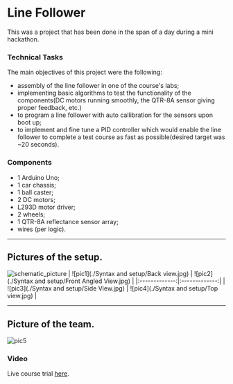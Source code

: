 # Line Follower
This was a project that has been done in the span of a day during a mini hackathon.
### Technical Tasks
The main objectives of this project were the following:
* assembly of the line follower in one of the course's labs;
* implementing basic algorithms to test the functionality of the components(DC motors running smoothly, the QTR-8A sensor giving proper feedback, etc.)
* to program a line follower with auto callibration for the sensors upon boot up;
* to implement and fine tune a PID controller which would enable the line follower to complete a test course as fast as possible(desired target was ~20 seconds).
### Components
* 1 Arduino Uno;
* 1 car chassis; 
* 1 ball caster; 
* 2 DC motors; 
* L293D motor driver;
* 2 wheels; 
* 1 QTR-8A reflectance sensor array; 
* wires (per logic).

---

## **Pictures of the setup.**
![schematic_picture]()
| ![pic1](./Syntax and setup/Back view.jpg) | ![pic2](./Syntax and setup/Front Angled View.jpg) | 
|:-------------:|:-------------:|
| ![pic3](./Syntax and setup/Side View.jpg) | ![pic4](./Syntax and setup/Top view.jpg) |

---

## **Picture of the team.**
![pic5](./pictures/linefollower_pic5.jpeg)
### Video
Live course trial [here](https://youtu.be/STF4KL0HLZI).
